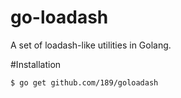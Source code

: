 # go-loadash

A set of loadash-like utilities in Golang.

#Installation

```
$ go get github.com/189/goloadash
```
